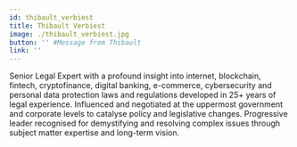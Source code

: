 ```yaml
---
id: thibault_verbiest
title: Thibault Verbiest
image: ./thibault_verbiest.jpg
button: '' #Message from Thibault
link: '' 
---
```


Senior Legal Expert with a profound insight into internet, blockchain, fintech, cryptofinance, digital banking, e-commerce, cybersecurity and personal data protection laws and regulations developed in 25+ years of legal experience. Influenced and negotiated at the uppermost government and corporate levels to catalyse policy and legislative changes. Progressive leader recognised for demystifying and resolving complex issues through subject matter expertise and long-term vision. 